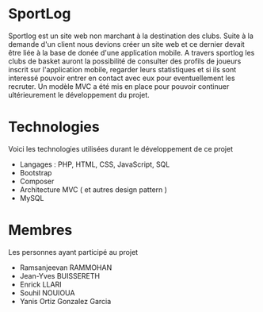 # SportLog
Sportlog est un site web non marchant à la destination des clubs. Suite à la demande d'un client nous devions créer un site web et 
ce dernier devait être liée à la base de donée d'une application mobile. A travers sportlog les clubs de basket auront la possibilité 
de consulter des profils de joueurs inscrit sur l'application mobile, regarder leurs statistiques et si ils sont interessé pouvoir entrer en 
contact avec eux pour eventuellement les recruter. Un modèle MVC a été mis en place pour pouvoir continuer ultérieurement le développement du projet.

# Technologies
Voici les technologies utilisées durant le développement de ce projet
* Langages : PHP, HTML, CSS, JavaScript, SQL
* Bootstrap
* Composer
* Architecture MVC ( et autres design pattern )
* MySQL


# Membres
Les personnes ayant participé au projet
* Ramsanjeevan RAMMOHAN
* Jean-Yves BUISSERETH
* Enrick LLARI
* Souhil NOUIOUA
* Yanis Ortiz Gonzalez Garcia
